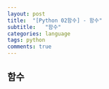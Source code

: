 ```yaml
---
layout: post
title:  "[Python 02함수] - 함수"
subtitle:   "함수"
categories: language
tags: python
comments: true
---
```

## 함수

```

